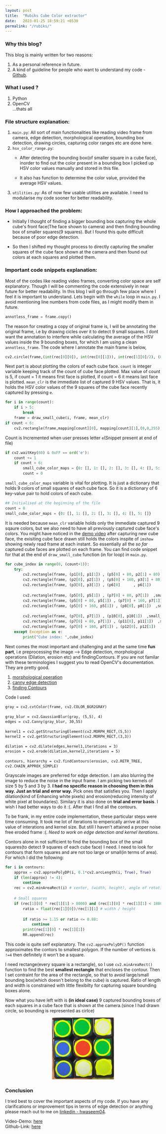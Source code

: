 ```yaml
---
layout: post
title:  "Rubiks Cube Color extractor"
date:   2023-01-25 18:59:21 +0530
permalink: "/rubiks/" 
---
```


### Why this blog?
This blog is mainly written for two reasons:
1. As a personal reference in future.
2. A kind of guideline for people who want to understand my code - [Github](https://github.com/hwaseem04/cube-color-extractor).

### What I used ?
1. Python
2. OpenCV<br>
...thats all

### File structure explanation:
1. `main.py`: All sort of main functionalities like reading video frame from camera, edge detection, morphological operation, bounding box detection, drawing circles, capturing color ranges etc are done here. 
2. `hsv_color_range.py`: 
    * After detecting the bounding box(of smaller square in a cube face), inorder to find out the color present in a bounding box I picked up HSV color values manually and stored in this file. 
    
    * It also has function to determine the color value, provided the average HSV values.
3. `utilities.py`: As of now few usable utilities are available. I need to modularise my code sooner for better readability.

### How I approached the problem:
* Initially I thought of finding a bigger bounding box capturing the whole cube's front face(The face shown to camera) and then finding bounding box of smaller squares(9 squares). But I found this quite difficult because of poor edge detection.

* So then I shifted my thought process to directly capturing the smaller squares of the cube face shown at the camera and then found out colors at each squares and plotted them.

### Important code snippets explanation:
Most of the codes like reading video frames, converting color space are self explanatory. Though I will be commenting the code extensively in near future for better readability. In this blog I will go through few place where I feel it is important to understand. Lets begin with the `while` loop in `main.py`. I avoid mentioning line numbers from code files, as I might modify them in future.

```python
annotless_frame = frame.copy()
```

The reason for creating a copy of original frame is, I will be annotating the original frame, i.e by drawing cicles over it to detect 9 small squares. I dont want the annotation to interfere while calculating the average of the HSV values inside the 9 bounding boxes, for which I am using a clean `annotless_frame`. The code where I annotate the main frame is below, 

```python
cv2.circle(frame,(int(rec[0][0]), int(rec[0][1])), int(rec[1][0]/2), (0,255,255), 10)
```

Next part is about plotting the colors of each cube face. `count` is integer variable keeping track of the count of cube face plotted. Max value of count is 5, if count = 1 it means first face is plotted, if count = 6 it means last face is plotted. `mean_clr` is the immediate list of captured 9 HSV values. That is, it holds the HSV color values of the 9 squares of the cube face recently captured by pressing `e`.

```python
for i in range(count):
    if i > 5:
        break
    frame = draw_small_cube(i, frame, mean_clr)
if count < 6:
    cv2.rectangle(frame,mapping[count][0], mapping[count][1],(0,0,255),10) 
```

Count is Incremented when user presses letter `e`(Snippet present at end of file)

```python
if cv2.waitKey(60) & 0xFF == ord('e'):
    count += 1
    if count > 6:
        small_cube_color_maps = {0: [], 1: [], 2: [], 3: [], 4: [], 5: []}
        count = 0
```

`small_cube_color_maps` variable is vital for plotting. It is just a dictionary that holds 9 colors of small squares of each cube face. So it is a dictionary of 6 key-value pair to hold colors of each cube.

```python
## Initialised at the beginning of the file
count = 0
small_cube_color_maps = {0: [], 1: [], 2: [], 3: [], 4: [], 5: []}
```

It is needed because `mean_clr` variable holds only the immediate captured 9 sqaure colors, but we also need to have all previously captured cube face's colors. You might have noticed in the [demo video](https://www.youtube.com/watch?v=lPK9oIrQoyA) after capturing new cube face, the exisiting cube face drawn still holds the colors inspite of `imshow` showing newly read frame at each instant. So essentially all the *so far* captured cube faces are plotted on each frame. You can find code snippet for that at the end of `draw_small_cube` function (in for loop) in `main.py`.

```python
for cube_index in range(0, (count+1)): 
    try:
        cv2.rectangle(frame, (p1[0], p1[1]) , (p5[0] + 80, p2[1] + 80)  ,small_cube_color_maps[cube_index][0],-1) 
        cv2.rectangle(frame, (p2[0], p2[1]) , (p5[0] + 160, p3[1] + 80)  ,small_cube_color_maps[cube_index][1],-1)
        cv2.rectangle(frame, (p3[0], p3[1]) , (p6[0]      , p6[1])       ,small_cube_color_maps[cube_index][2],-1) 

        cv2.rectangle(frame, (p5[0], p5[1]) , (p7[0] + 80, p7[1])  ,small_cube_color_maps[cube_index][3],-1)
        cv2.rectangle(frame, (p5[0] + 80, p5[1]) , (p7[0] + 160, p7[1])  ,small_cube_color_maps[cube_index][4],-1)
        cv2.rectangle(frame, (p5[0] + 160, p5[1]) , (p8[0], p8[1])  ,small_cube_color_maps[cube_index][5-i],-1) 

        cv2.rectangle(frame, (p7[0], p7[1]) , (p10[0], p10[1])  ,small_cube_color_maps[cube_index][6-i],-1)
        cv2.rectangle(frame, (p7[0] + 80, p7[1]) , (p11[0], p11[1])  ,small_cube_color_maps[cube_index][7-i],-1) 
        cv2.rectangle(frame, (p7[0] + 160, p7[1]) , (p12[0], p12[1])  ,small_cube_color_maps[cube_index][8-i],-1)
    except Exception as e:
        print("Cube index: ",cube_index)
```

Next comes the most important and challenging and at the same time **fun part**, i.e preprocessing the image --> Edge detection, morphological operations (Dilation, erosion etc) and findingContours. If you are not familar with these terminologies I suggest you to read OpenCV's documentation. They are pretty good.
1. [morphological operation](https://docs.opencv.org/4.x/d9/d61/tutorial_py_morphological_ops.html) 
2. [canny edge detection](https://docs.opencv.org/4.x/da/d22/tutorial_py_canny.html)
3. [finding Contours](https://docs.opencv.org/4.7.0/d4/d73/tutorial_py_contours_begin.html)

Code I used:

```
gray = cv2.cvtColor(frame, cv2.COLOR_BGR2GRAY)

gray_blur = cv2.GaussianBlur(gray, (5,5), 4)
edges = cv2.Canny(gray_blur, 30,55)

kernel1 = cv2.getStructuringElement(cv2.MORPH_RECT,(5,5))
kernel2 = cv2.getStructuringElement(cv2.MORPH_RECT,(3,3))

dilation = cv2.dilate(edges,kernel1,iterations = 3)
erosion = cv2.erode(dilation,kernel2,iterations = 5)

contours, hierarchy = cv2.findContours(erosion, cv2.RETR_TREE, cv2.CHAIN_APPROX_SIMPLE)
```

Grayscale images are preferred for edge detection. I am also blurring the image to reduce the noise in the input frame. I am picking two kernels of size 5 by 5 and 3 by 3. **I had no specific reason in choosing them in this way. Just an trial and error way.** Pick ones that satisfies you. Then I apply dilation(kind of Enhancing white pixels) and erosion(reducing intensity of white pixel at boundaries). Similary it is also done on **trial and error basis**. I wish I had better ways to do it :(. After that I find all the contours.

To be frank, in my entire code implementation, these particular steps were time consuming. It took me lot of iterations to emperically arrive at this value of interations and kernel size.  But still I haven't attained a proper noise free eroded frame :(. *Need to work on edge detection and kernel iterations*.

Contors alone in not sufficient to find the bounding box of the small squares(to detect 9 squares of each cube face) I need. I need to look for contours that form squares and are not too large or small(in terms of area). For which I did the following:

```python
for i in contours:
    approx = cv2.approxPolyDP(i, 0.1*cv2.arcLength(i, True), True)
    if (len(approx) != 4):
        continue
    rec = cv2.minAreaRect(i) # center, (width, height), angle of rotation
        
    # Small squares
    if (rec[1][0] * rec[1][1] > 8000) and (rec[1][0] * rec[1][1] < 18000):
        ratio = float(rec[1][0])/rec[1][1] # width / height

        if ratio >= 1.15 or ratio <= 0.88: 
            continue
        print(rec[1][0] * rec[1][1])
        RR.append(rec)
```

This code is quite self explanatory. The `cv2.approxPolyDP()` function approximates the contors to smallest polygon. If the number of vertices is `!=4` then definitely it won't be a square. 

I need rectange(every square is a rectangle), so I use `cv2.minAreaRect()` function to find the best **smallest rectangle** that encloses the contour. Then I set contraint for the area of the rectangle, so that to avoid large/small bounding box(which doesn't belong to the cube) is captured. Ratio of length and width is constrained with little flexibilty for capturing square bounding boxes alone.

Now what you have left with is **(in ideal case)** 9 captured bounding boxes of each squares in a cube face that is shown at the camera.(since I had drawn circle, so bounding is represented as cirlce)

<div align="center">
    <img width="200px" height="200px" src="../images/cube.png" />
</div>

### Conclusion
I tried best to cover the important aspects of my code. If you have any clarifications or improvement tips in terms of edge detection or anything please reach out to me on [linkedin - hwaseem04](https://www.linkedin.com/in/hwaseem04/).

Video-Demo: [here](https://youtu.be/lPK9oIrQoyA)<br>
Github-Link: [here](https://github.com/hwaseem04/cube-color-extractor)